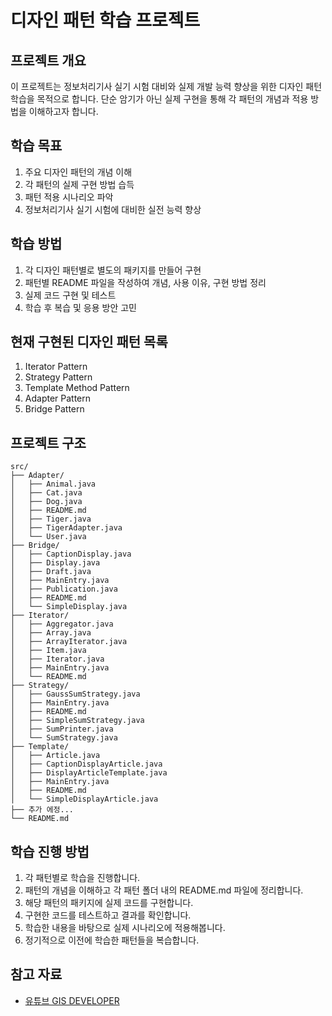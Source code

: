# 디자인 패턴 학습 프로젝트

## 프로젝트 개요

이 프로젝트는 정보처리기사 실기 시험 대비와 실제 개발 능력 향상을 위한 디자인 패턴 학습을 목적으로 합니다. 단순 암기가 아닌 실제 구현을 통해 각 패턴의 개념과 적용 방법을 이해하고자 합니다.

## 학습 목표

1. 주요 디자인 패턴의 개념 이해
2. 각 패턴의 실제 구현 방법 습득
3. 패턴 적용 시나리오 파악
4. 정보처리기사 실기 시험에 대비한 실전 능력 향상

## 학습 방법

1. 각 디자인 패턴별로 별도의 패키지를 만들어 구현
2. 패턴별 README 파일을 작성하여 개념, 사용 이유, 구현 방법 정리
3. 실제 코드 구현 및 테스트
4. 학습 후 복습 및 응용 방안 고민

## 현재 구현된 디자인 패턴 목록

1. Iterator Pattern
2. Strategy Pattern
3. Template Method Pattern
4. Adapter Pattern
5. Bridge Pattern

## 프로젝트 구조

```
src/
├── Adapter/
│   ├── Animal.java
│   ├── Cat.java
│   ├── Dog.java
│   ├── README.md
│   ├── Tiger.java
│   ├── TigerAdapter.java
│   └── User.java
├── Bridge/
│   ├── CaptionDisplay.java
│   ├── Display.java
│   ├── Draft.java
│   ├── MainEntry.java
│   ├── Publication.java
│   ├── README.md
│   └── SimpleDisplay.java
├── Iterator/
│   ├── Aggregator.java
│   ├── Array.java
│   ├── ArrayIterator.java
│   ├── Item.java
│   ├── Iterator.java
│   ├── MainEntry.java
│   └── README.md
├── Strategy/
│   ├── GaussSumStrategy.java
│   ├── MainEntry.java
│   ├── README.md
│   ├── SimpleSumStrategy.java
│   ├── SumPrinter.java
│   └── SumStrategy.java
├── Template/
│   ├── Article.java
│   ├── CaptionDisplayArticle.java
│   ├── DisplayArticleTemplate.java
│   ├── MainEntry.java
│   ├── README.md
│   └── SimpleDisplayArticle.java
├── 추가 에정...
└── README.md
```

## 학습 진행 방법

1. 각 패턴별로 학습을 진행합니다.
2. 패턴의 개념을 이해하고 각 패턴 폴더 내의 README.md 파일에 정리합니다.
3. 해당 패턴의 패키지에 실제 코드를 구현합니다.
4. 구현한 코드를 테스트하고 결과를 확인합니다.
5. 학습한 내용을 바탕으로 실제 시나리오에 적용해봅니다.
6. 정기적으로 이전에 학습한 패턴들을 복습합니다.

## 참고 자료

- [유튜브 GIS DEVELOPER](https://www.youtube.com/@gisdeveloper)

